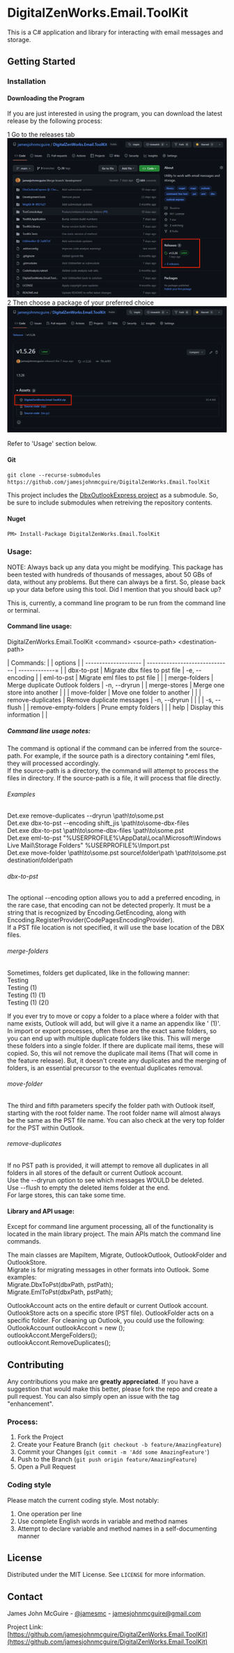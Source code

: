 # DigitalZenWorks.Email.ToolKit

This is a C# application and library for interacting with email messages and storage.

## Getting Started

### Installation
#### Downloading the Program

If you are just interested in using the program, you can download the latest release by the following process:

1 Go to the releases tab !["GitHub Release Tab"](GitHub1.png "GitHub Release Tab")  
2 Then choose a package of your preferred choice !["Packages"](GitHub2.png "Packages")  

Refer to 'Usage' section below.  

#### Git
    git clone --recurse-submodules https://github.com/jamesjohnmcguire/DigitalZenWorks.Email.ToolKit  

This project includes the [DbxOutlookExpress project](https://github.com/jamesjohnmcguire/DbxOutlookExpress) as a submodule.  So, be sure to include submodules when retreiving the repository contents. 

#### Nuget
    PM> Install-Package DigitalZenWorks.Email.ToolKit

### Usage:

NOTE: Always back up any data you might be modifying.  This package has been tested with hundreds of thousands of messages, about 50 GBs of data, without any problems.  But there can always be a first.  So, please back up your data before using this tool.  Did I mention that you should back up?  

This is, currently, a command line program to be run from the command line or terminal.  

#### Command line usage:

DigitalZenWorks.Email.ToolKit \<command\> \<source-path\> \<destination-path\>

| Commands:            |                                 | options        |
| -------------------- | ------------------------------  | -------------= |
| dbx-to-pst           | Migrate dbx files to pst file   | -e, --encoding |
| eml-to-pst           | Migrate eml files to pst file   |                |
| merge-folders        | Merge duplicate Outlook folders | -n, --dryrun   |
| merge-stores         | Merge one store into another    |                |
| move-folder          | Move one folder to another      |                |
| remove-duplicates    | Remove duplicate messages       | -n, --dryrun   |
|                      |                                 | -s, --flush    |
| remove-empty-folders | Prune empty folders             |                |
| help                 | Display this information        |                |

##### Command line usage notes:
The command is optional if the command can be inferred from the source-path.  For example, if the source path is a directory containing *.eml files, they will processed accordingly.  
If the source-path is a directory, the command will attempt to process the files in directory.  If the source-path is a file, it will process that file directly.  

###### Examples
Det.exe remove-duplicates --dryrun \path\to\some.pst  
Det.exe dbx-to-pst --encoding shift_jis \path\to\some-dbx-files  
Det.exe dbx-to-pst \path\to\some-dbx-files \path\to\some.pst  
Det.exe eml-to-pst "%USERPROFILE%\AppData\Local\Microsoft\Windows Live Mail\Storage Folders" %USERPROFILE%\Import.pst  
Det.exe move-folder \path\to\some.pst source\folder\path  \path\to\some.pst destination\folder\path

###### dbx-to-pst
The optional --encoding option allows you to add a preferred encoding, in the rare case, that encoding can not be detected properly.  It must be a string that is recognized by Encoding.GetEncoding, along with Encoding.RegisterProvider(CodePagesEncodingProvider).  
If a PST file location is not specified, it will use the base location of the DBX files.

###### merge-folders
Sometimes, folders get duplicated, like in the following manner:  
Testing  
Testing (1)  
Testing (1) (1)  
Testing (1) (2()  

If you ever try to move or copy a folder to a place where a folder with that name exists, Outlook will add, but will give it a name an appendix like ' (1)'.  In import or export processes, often these are the exact same folders, so you can end up with multiple duplicate folders like this.  This will merge these folders into a single folder.  If there are duplicate mail items, these will copied.  So, this wil not remove the duplicate mail items (That will come in the feature release).  But, it doesn't create any duplicates and the merging of folders, is an essential precursor to the eventual duplicates removal.  

###### move-folder
The third and fifth parameters specify the folder path with Outlook itself, starting with the root folder name.  The root folder name will almost always be the same as the PST file name.  You can also check at the very top folder for the PST within Outlook.  

###### remove-duplicates
If no PST path is provided, it will attempt to remove all duplicates in all folders in all stores of the default or current Outlook account.  
Use the --dryrun option to see which messages WOULD be deleted.  
Use --flush to empty the deleted items folder at the end.  
For large stores, this can take some time.

#### Library and API usage:
Except for command line argument processing, all of the functionality is located in the main library project.  The main APIs match the command line commands.

The main classes are MapiItem, Migrate, OutlookOutlook, OutlookFolder and OutlookStore.  
Migrate is for migrating messages in other formats into Outlook.  Some examples:  
Migrate.DbxToPst(dbxPath, pstPath);  
Migrate.EmlToPst(dbxPath, pstPath);  

OutlookAccount acts on the entire default or current Outlook account.  OutlookStore acts on a specific store (PST file).  OutlookFolder acts on a specific folder. 
For cleaning up Outlook, you could use the following:  
OutlookAccount outlookAccont = new ();  
outlookAccont.MergeFolders();  
outlookAccont.RemoveDuplicates();  


## Contributing

Any contributions you make are **greatly appreciated**.  If you have a suggestion that would make this better, please fork the repo and create a pull request. You can also simply open an issue with the tag "enhancement".

### Process:

1. Fork the Project
2. Create your Feature Branch (`git checkout -b feature/AmazingFeature`)
3. Commit your Changes (`git commit -m 'Add some AmazingFeature'`)
4. Push to the Branch (`git push origin feature/AmazingFeature`)
5. Open a Pull Request

### Coding style
Please match the current coding style.  Most notably:  
1. One operation per line
2. Use complete English words in variable and method names
3. Attempt to declare variable and method names in a self-documenting manner


## License

Distributed under the MIT License. See `LICENSE` for more information.

## Contact

James John McGuire - [@jamesmc](https://twitter.com/jamesmc) - jamesjohnmcguire@gmail.com

Project Link: [https://github.com/jamesjohnmcguire/DigitalZenWorks.Email.ToolKit](https://github.com/jamesjohnmcguire/DigitalZenWorks.Email.ToolKit)
